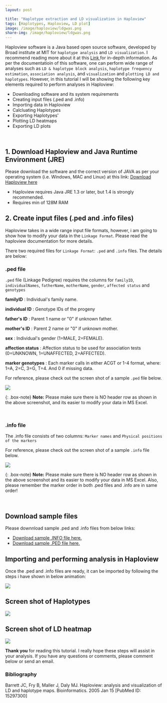 ```yaml
---
layout: post

title: "Haplotype extraction and LD visualization in Haploview"
tags: [Haplotypes, Haploview, LD plot]
image: /image/haploview/ldgwas.png
share-img: /image/haploview/ldgwas.png
---
```


Haploview software is a Java based open source software, developed by Broad institute at MIT for `haplotype analysis` and `LD visualization`. I recommend reading more about it at this <a href="https://www.broadinstitute.org/haploview/haploview"> Link </a> for in-depth information. 
As per the documentatioin of this software, one can perform wide range of analyses such as `LD & haplotype block analysis`, `haplotype frequency estimation`, `association analysis`, and `visualization` and `plotting LD and haplotypes`. However, in this tutorial I will be showing the following key elements required to perform analyses in Haploview:

- Downloading software and its system requirements 
- Creating input files (.ped and .info)
- Importing data in Haploview
- Calcluating Haplotypes
- Exporting Haplotypes'
- Plotting LD heatmaps
- Exporting LD plots

<br>

## 1. Download Haploview and Java Runtime Environment (JRE)

Please download the software and the correct version of JAVA as per your operating system (i.e. Windows, MAC and Linux) at this link: <a href="https://www.broadinstitute.org/haploview/downloads"> Download Haploview here </a> 

- Haploview requires Java JRE 1.3 or later, but 1.4 is strongly recommended.
- Requires min of 128M RAM


## 2. Create input files (.ped and .info files)

Haploview takes in a wide range input file formats, however, i am going to show how to modify your data in the `Linkage Format`. Please read the haploview documentation for more details.

There two required files for `Linkage Format`: `.ped` and `.info` files. The details are below:

### .ped file

`.ped` file (Linkage Pedigree) requires the columns for `familyID`, `individualNames`, `fatherName`, `motherName`, `gender`, `affected status` and `genotypes`

__familyID__ : Individual's family name.

__individual ID__ : Genotype IDs of the progeny

__father's ID__ : Parent 1 name  or "0" if unknown father.

__mother's ID__ : Parent 2 name or "0" if unknown mother.

__sex__ : Individual's gender (1=MALE, 2=FEMALE).

__affection status__ : Affection status to be used for association tests (0=UNKNOWN, 1=UNAFFECTED, 2=AFFECTED).

__marker genotypes__ : Each marker calls in either ACGT or 1-4 format, where: 1=A, 2=C, 3=G, T=4. And 0 if missing data.


For reference, please check out the screen shot of a sample `.ped` file below.

<img src="/image/haploview/pedfile.png">

{: .box-note}
<i class="fa fa-commenting" aria-hidden="true"></i> **Note:** Please make sure there is NO header row as shown in the above screenshot, and its easier to modify your data in MS Excel.

<br>

### .info file

The .info file consists of two columns: `Marker names` and `Physical positions of the markers`

For reference, please check out the screen shot of a sample `.info` file below.

<img src="/image/haploview/infofile.png">

{: .box-note}
<i class="fa fa-commenting" aria-hidden="true"></i> **Note:** Please make sure there is NO header row as shown in the above screenshot and its easier to modify your data in MS Excel. Also, please remember the marker order in both .ped files and .info are in same order!

<br>


## Download sample files 

Please downnload sample .ped and .info files from below links:

- <a href="/image/haploview/sample_chr4_haploviewFile.info" target="_blank">Download sample .INFO file here.</a>
- <a href="/image/haploview/sample_chr4_haploviewFile.ped" target="_blank">Download sample .PED file here.</a>


## Importing and performing analysis in Haploview

Once the .ped and .info files are ready, it can be imported by following the steps i have shown in below animation:

<img src="/image/haploview/haploview_avikarn.gif">


## Screen shot of Haplotypes

<img src="/image/haploview/haplotypes.PNG">


## Screen shot of LD heatmap

<img src="/image/haploview/ldplot.PNG">


__Thank you__ for reading this tutorial. I really hope these steps will assist in your analysis. If you have any questions or comments, please comment below or send an email. 

<h3> Bibliography </h3>
Barrett JC, Fry B, Maller J, Daly MJ. Haploview: analysis and visualization of LD and haplotype maps. Bioinformatics. 2005 Jan 15 [PubMed ID: 15297300]
